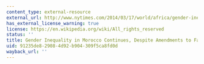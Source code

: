 ```yaml
---
content_type: external-resource
external_url: http://www.nytimes.com/2014/03/17/world/africa/gender-inequality-in-morocco-continues-despite-amendments-to-family-law.html?_r=1
has_external_license_warning: true
license: https://en.wikipedia.org/wiki/All_rights_reserved
status: ''
title: Gender Inequality in Morocco Continues, Despite Amendments to Family Law
uid: 91235de8-2908-4d92-b904-309f5ca8fd0d
wayback_url: ''
---
```

